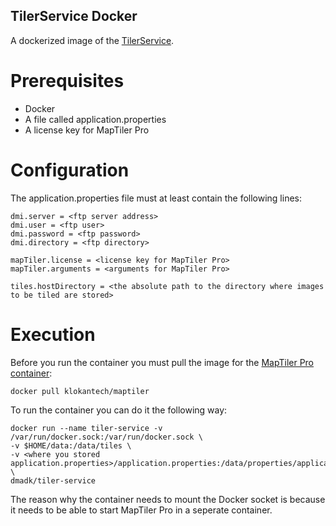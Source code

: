 ## TilerService Docker
A dockerized image of the [TilerService](https://github.com/maritime-web/TilerService).

# Prerequisites
* Docker
* A file called application.properties
* A license key for MapTiler Pro

# Configuration
The application.properties file must at least contain the following lines:

    dmi.server = <ftp server address>
    dmi.user = <ftp user>
    dmi.password = <ftp password>
    dmi.directory = <ftp directory>

    mapTiler.license = <license key for MapTiler Pro>
    mapTiler.arguments = <arguments for MapTiler Pro>

    tiles.hostDirectory = <the absolute path to the directory where images to be tiled are stored>



# Execution
Before you run the container you must pull the image for the [MapTiler Pro container](https://hub.docker.com/r/klokantech/maptiler/):

    docker pull klokantech/maptiler


To run the container you can do it the following way:

    docker run --name tiler-service -v /var/run/docker.sock:/var/run/docker.sock \
    -v $HOME/data:/data/tiles \
    -v <where you stored application.properties>/application.properties:/data/properties/application.properties \
    dmadk/tiler-service

The reason why the container needs to mount the Docker socket is because it needs to be able to start MapTiler Pro in a seperate container.
